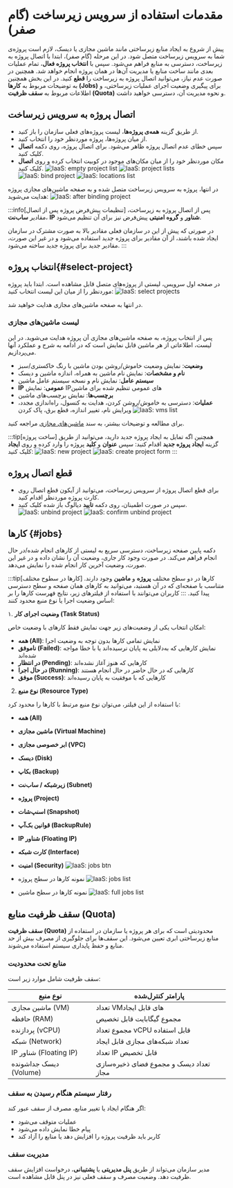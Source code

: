 # مقدمات استفاده از سرویس زیرساخت (گام صفر)

پیش از شروع به ایجاد منابع زیرساختی مانند ماشین مجازی یا دیسک، لازم است پروژه‌ی شما به سرویس زیرساخت متصل شود. در این مرحله (گام صفر)، ابتدا با اتصال پروژه به زیرساخت، دسترسی به منابع فراهم می‌شود. سپس با **انتخاب پروژه فعال**، تمام عملیات بعدی مانند ساخت منابع یا مدیریت آن‌ها در همان پروژه انجام خواهد شد. همچنین در صورت عدم نیاز، می‌توانید اتصال پروژه به زیرساخت را **قطع** کنید. در این بخش همچنین به توضیحات مربوط به **کارها (Jobs)** برای پیگیری وضعیت اجرای عملیات زیرساختی، و اطلاعات مربوط به **سقف ظرفیت (Quota)** و نحوه مدیریت آن، دسترسی خواهید داشت.

## اتصال پروژه به سرویس زیرساخت

- از طریق گزینه **همه‌ی‌ پروژه‌ها**، لیست پروژه‌های فعلی سازمان را باز کنید.
- از میان پروژه‌ها، پروژه موردنظر خود را انتخاب کنید.
- سپس خطای عدم اتصال پروژه ظاهر می‌شود. برای اتصال پروژه، روی دکمه **اتصال** کلیک کنید.
- مکان موردنظر خود را از میان مکان‌های موجود در کوبیت انتخاب کرده و روی **اتصال** کلیک کنید.
  ![IaaS: empty project list](img/empty-project-list.png)
  ![IaaS: project lists](img/projects-list.png)
  ![IaaS: bind project](img/bind-project.png)
  ![IaaS: locations list](img/locations-list.png)

در انتها، پروژه به سرویس زیرساخت متصل شده و به صفحه ماشین‌های مجازی پروژه هدایت می‌شوید:
![IaaS: after binding project](img/after-binding-project.png)

:::info[تنظیمات پیش‌فرض پروژه پس از اتصال]
پس از اتصال پروژه به زیرساخت، مقادیر **ساب‌نت**، **IP شناور** و **گروه امنیتی** پیش‌فرض نیز برای آن تنظیم می‌شود.

در صورتی که پیش از این در سازمان فعلی مقادیر بالا به صورت مشترک در سازمان ایجاد شده باشند، از آن مقادیر برای پروژه جدید استفاده می‌شود و در غیر این صورت، مقادیر جدید برای پروژه جدید ساخته می‌شود.
:::

## انتخاب پروژه{#select-project}

در صفحه اول سرویس، لیستی از پروژه‌های متصل قابل مشاهده است. ابتدا باید پروژه موردنظر را از میان این لیست انتخاب کنید:
![IaaS: select projects](img/select-project.png)

در انتها به صفحه ماشین‌های مجازی هدایت خواهید شد.

### لیست ماشین‌های مجازی

پس از انتخاب پروژه، به صفحه ماشین‌های مجازی آن پروژه هدایت می‌شوید. در این لیست، اطلاعاتی از هر ماشین قابل نمایش است که در ادامه به شرح و عملکرد آنها می‌پردازیم.

- **وضعیت**: نمایش وضعیت خاموش/روشن بودن ماشین با رنگ خاکستری/سبز
- **نام و مشخصات**: نمایش نام ماشین به همراه، اندازه ماشین و دیسک
- **سیستم عامل**: نمایش نام و نسخه سیستم عامل ماشین
- **IP** **عمومی**: نمایش IPهای عمومی تنظیم شده برای ماشین
- **برچسب‌ها**: نمایش برچسب‌های ماشین
- **عملیات**: دسترسی به خاموش/روشن کردن، هدایت به کنسول، راه‌اندازی مجدد، ویرایش نام، تغییر اندازه، قطع برق، پاک کردن
  ![IaaS: vms list](img/vms-list.png)

برای مطالعه و توضیحات بیشتر، به سند [ماشین‌های مجازی](../vms) مراجعه کنید.

:::tip[ساخت پروژه]
همچنین اگه تمایل به ایجاد پروژه جدید دارید، می‌توانید از طریق گزینه **ایجاد پروژه جدید** اقدام کنید:
سپس **عنوان** و **کلید** پروژه را وارد کرده و روی **ایجاد** کلیک کنید:
![IaaS: new project](img/new-project.png)
![IaaS: create project form](../organization/img/create-project-form.png)
:::

## قطع اتصال پروژه

- برای قطع اتصال پروژه از سرویس زیرساخت، می‌توانید از آیکون قطع اتصال روی کارت پروژه موردنظر اقدام کنید.
- سپس در صورت اطمینان، روی دکمه **تایید** دیالوگ باز شده کلیک کنید.
  ![IaaS: unbind project](img/unbind-project.png)
  ![IaaS: confirm unbind project](img/confirm-unbind-project.png)

## کارها {#jobs}

دکمه پایین صفحه زیرساخت، دسترسی سریع به لیستی از کارهای انجام شده/در حال انجام فراهم می‌کند. در صورت وجود کار جاری، وضعیت آن را نشان داده و در غیر این صورت، وضعیت آخرین کار انجام شده را نمایش می‌دهد.

:::tip[کارها در سطوح مختلف]
کارها در دو سطح مختلف **پروژه** و **ماشین** وجود دارند. متناسب با صفحه‌ای که در آن هستید، می‌توانید به کارهای همان صفحه و سطح دسترسی پیدا کنید.
:::
کاربران می‌توانند با استفاده از فیلترهای زیر، نتایج فهرست کارها را بر اساس وضعیت اجرا یا نوع منبع محدود کنند:

۱. **وضعیت اجرای کار (Task Status)**

امکان انتخاب یکی از وضعیت‌های زیر جهت نمایش فقط کارهای با وضعیت خاص:

- **همه (All)**: نمایش تمامی کارها بدون توجه به وضعیت اجرا
- **ناموفق (Failed)**: نمایش کارهایی که به‌دلایلی به پایان نرسیده‌اند یا با خطا مواجه شده‌اند
- **در انتظار (Pending)**: کارهایی که هنوز آغاز نشده‌اند
- **در حال اجرا (Running)**: کارهایی که در حال حاضر در حال انجام هستند
- **موفق (Success)**: کارهایی که با موفقیت به پایان رسیده‌اند

2. **نوع منبع (Resource Type)**

با استفاده از این فیلتر، می‌توان نوع منبع مرتبط با کارها را محدود کرد:

- **همه (All)**
- **ماشین مجازی (Virtual Machine)**
- **ابر خصوصی مجازی (VPC)**
- **دیسک (Disk)**
- **بکاپ (Backup)**
- **زیرشبکه / ساب‌نت (Subnet)**
- **پروژه (Project)**
- **اسنپ‌شات (Snapshot)**

- **قوانین بک‌آپ (BackupRule)**
- **IP شناور (Floating IP)**
- **کارت شبکه (Interface)**
- **امنیت (Security)**
  ![IaaS: jobs btn](img/jobs-btn.png)
- نمونه کارها در سطح پروژه
  ![IaaS: jobs list](img/jobs-list.png)

- نمونه کارها در سطح ماشین
  ![IaaS: full jobs list](img/full-jobs-list.png)

## سقف ظرفیت منابع (Quota)

**سقف ظرفیت (Quota)** محدودیتی است که برای هر پروژه یا سازمان در استفاده از منابع زیرساختی ابری تعیین می‌شود. این سقف‌ها برای جلوگیری از مصرف بیش از حد منابع و حفظ پایداری سیستم استفاده می‌شوند.

### منابع تحت محدودیت

سقف ظرفیت شامل موارد زیر است:

| نوع منبع               | پارامتر کنترل‌شده                       |
| ---------------------- | --------------------------------------- |
| ماشین مجازی (VM)       | تعداد VMهای قابل ایجاد                  |
| حافظه (RAM)            | مجموع گیگابایت قابل تخصیص               |
| پردازنده (vCPU)        | مجموع تعداد vCPU قابل استفاده           |
| شبکه (Network)         | تعداد شبکه‌های مجازی قابل ایجاد         |
| IP شناور (Floating IP) | تعداد IP قابل تخصیص                     |
| دیسک جداشونده (Volume) | تعداد دیسک و مجموع فضای ذخیره‌سازی مجاز |

### رفتار سیستم هنگام رسیدن به سقف

اگر هنگام ایجاد یا تغییر منابع، مصرف از سقف عبور کند:

- عملیات متوقف می‌شود
- پیام خطا نمایش داده می‌شود
- کاربر باید ظرفیت پروژه را افزایش دهد یا منابع را آزاد کند

### مدیریت سقف

مدیر سازمان می‌تواند از طریق **پنل مدیریتی** یا **پشتیبانی**، درخواست افزایش سقف ظرفیت دهد. وضعیت مصرف و سقف فعلی نیز در پنل قابل مشاهده است.
